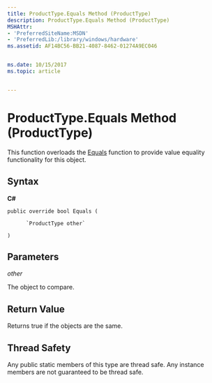 ```yaml
---
title: ProductType.Equals Method (ProductType)
description: ProductType.Equals Method (ProductType)
MSHAttr:
- 'PreferredSiteName:MSDN'
- 'PreferredLib:/library/windows/hardware'
ms.assetid: AF14BC56-BB21-4087-8462-01274A9EC046


ms.date: 10/15/2017
ms.topic: article


---
```


# ProductType.Equals Method (ProductType)


This function overloads the [Equals](producttype-equals-method.md) function to provide value equality functionality for this object.

## <span id="Syntax"></span><span id="syntax"></span><span id="SYNTAX"></span>Syntax


**C#**

`public override bool Equals (`

          `ProductType other`

`)`

## <span id="Parameters"></span><span id="parameters"></span><span id="PARAMETERS"></span>Parameters


*other*

The object to compare.

## <span id="Return_Value"></span><span id="return_value"></span><span id="RETURN_VALUE"></span>Return Value


Returns true if the objects are the same.

## <span id="Thread_Safety"></span><span id="thread_safety"></span><span id="THREAD_SAFETY"></span>Thread Safety


Any public static members of this type are thread safe. Any instance members are not guaranteed to be thread safe.

 

 






